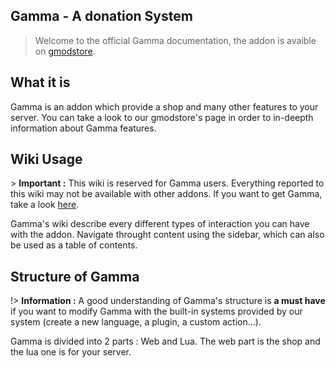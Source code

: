 ## Gamma - A donation System

> Welcome to the official Gamma documentation, the addon is avaible on [gmodstore](https://gmodstore.com).

## What it is

Gamma is an addon which provide a shop and many other features to your server. You can take a look to our gmodstore's page in order to in-deepth information about Gamma features.

## Wiki Usage

\> **Important :** This wiki is reserved for Gamma users. Everything reported to this wiki may not be available with other addons.  If you want to get Gamma, take a look [here](https://gmodstore.com).

Gamma's wiki describe every different types of interaction you can have with the addon. Navigate throught content using the sidebar, which can also be used as a table of contents.

## Structure of Gamma

!>  **Information :** A good understanding of Gamma's structure is **a must have** if you want to modify Gamma with the built-in systems provided by our system (create a new language, a plugin, a custom action...).

Gamma is divided into 2 parts : Web and Lua. The web part is the shop and the lua one is for your server.
